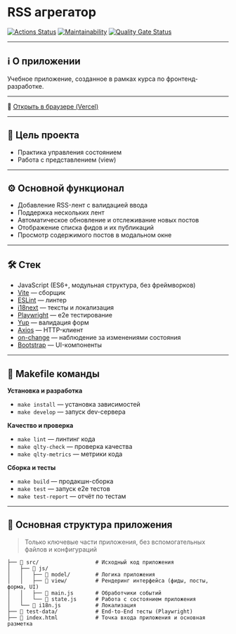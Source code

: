 # RSS агрегатор

[![Actions Status](https://github.com/daria-z/frontend-project-11/actions/workflows/hexlet-check.yml/badge.svg)](https://github.com/daria-z/frontend-project-11/actions)
[![Maintainability](https://qlty.sh/badges/c844bad3-843c-45f0-818d-ce89db985001/maintainability.svg)](https://qlty.sh/gh/daria-z/projects/frontend-project-11)
[![Quality Gate Status](https://sonarcloud.io/api/project_badges/measure?project=daria-z_frontend-project-11&metric=alert_status)](https://sonarcloud.io/summary/new_code?id=daria-z_frontend-project-11)

---
## ℹ️ О приложении

Учебное приложение, созданное в рамках курса по фронтенд-разработке.

---

🔗 [Открыть в браузере (Vercel)](https://frontend-project-11-vvax.vercel.app/)

---

## 🎯 Цель проекта

- Практика управления состоянием
- Работа с представлением (view)

---

## ⚙️ Основной функционал

- Добавление RSS-лент с валидацией ввода
- Поддержка нескольких лент
- Автоматическое обновление и отслеживание новых постов
- Отображение списка фидов и их публикаций
- Просмотр содержимого постов в модальном окне

---

## 🛠️ Стек

- JavaScript (ES6+, модульная структура, без фреймворков)
- [Vite](https://vitejs.dev/) — сборщик
- [ESLint](https://eslint.org/) — линтер
- [i18next](https://www.i18next.com/) — тексты и локализация
- [Playwright](https://playwright.dev/) — e2e тестирование
- [Yup](https://github.com/jquense/yup) — валидация форм
- [Axios](https://axios-http.com/) — HTTP-клиент
- [on-change](https://github.com/sindresorhus/on-change) — наблюдение за изменениями состояния
- [Bootstrap](https://getbootstrap.com/) — UI-компоненты


---

## 🧪 Makefile команды

**Установка и разработка**
- `make install` — установка зависимостей
- `make develop` — запуск dev-сервера

**Качество и проверка**
- `make lint` — линтинг кода
- `make qlty-check` — проверка качества
- `make qlty-metrics` — метрики кода

**Сборка и тесты**
- `make build` — продакшн-сборка
- `make test` — запуск e2e тестов
- `make test-report` — отчёт по тестам

---

## 📁 Основная структура приложения

> Только ключевые части приложения, без вспомогательных файлов и конфигураций


```text
├── 📁 src/                  # Исходный код приложения
│   ├── 📁 js/
│   │   ├── 📁 model/        # Логика приложения
│   │   ├── 📁 view/         # Рендеринг интерфейса (фиды, посты, форма, UI)
│   │   ├── 📝 main.js       # Обработчики событий
│   │   └── 📝 state.js      # Работа с состоянием приложения
│   └── 📝 i18n.js           # Локализация
├── 📁 test-data/            # End-to-End тесты (Playwright)
├── 📝 index.html            # Точка входа приложения и основная разметка
```

